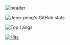 ![header](https://capsule-render.vercel.app/api?type=wave&color=auto&height=300&section=header&text=pengping&fontSize=90)

![Jeon-peng's GitHub stats](https://github-readme-stats.vercel.app/api?username=K-Junyyy&show_icons=true&theme=highcontrast)  

![Top Langs](https://github-readme-stats.vercel.app/api/top-langs/?username=Jeon-peng&ltheme=dark)


[![Hits](https://hits.seeyoufarm.com/api/count/incr/badge.svg?url=https%3A%2F%2Fgithub.com%2FJeon-peng%2Fhit-counter&count_bg=%2379C83D&title_bg=%23555555&icon=&icon_color=%23E7E7E7&title=hits&edge_flat=false)](https://hits.seeyoufarm.com)


